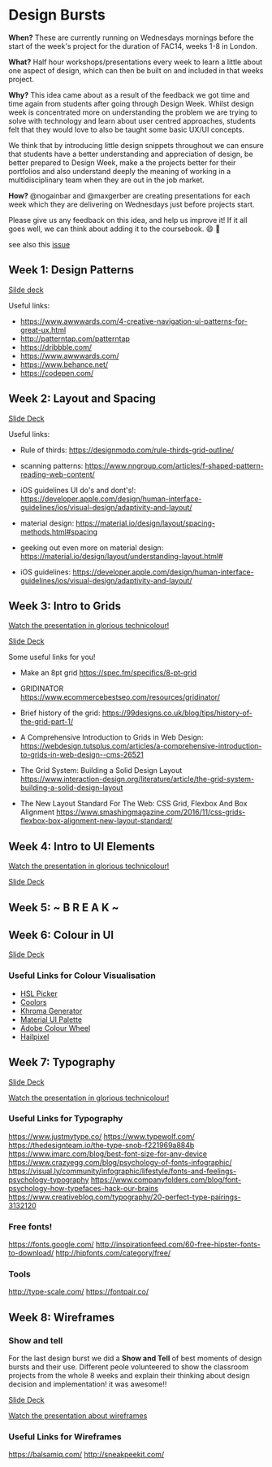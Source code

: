 # Design Bursts

**When?**
These are currently running on Wednesdays mornings before the start of the week's project for the duration of FAC14, weeks 1-8 in London.

**What?**
Half hour workshops/presentations every week to learn a little about one aspect of design, which can then be built on and included in that weeks project. 

**Why?**
This idea came about as a result of the feedback we got time and time again from students after going through Design Week. Whilst design week is concentrated more on understanding the problem we are trying to solve with technology and learn about user centred approaches, students felt that they would love to also be taught some basic UX/UI concepts.

We think that by introducing little design snippets throughout we can ensure that students have a better understanding and appreciation of design, be better prepared to Design Week, make a the projects better for their portfolios and also understand deeply the meaning of working in a multidisciplinary team when they are out in the job market. 

**How?**
@nogainbar and @maxgerber are creating presentations for each week which they are delivering on Wednesdays just before projects start. 


Please give us any feedback on this idea, and help us improve it! If it all goes well, we can think about adding it to the coursebook. 😄 🎉 

see also this [issue](https://github.com/foundersandcoders/master-reference/issues/882)



## Week 1: Design Patterns
[Silde deck](https://docs.google.com/presentation/u/3/d/1Qus1BOmpF-3rMBiulsyUf0YVPgubFHzmH9tcu6wrc9A/edit?usp=sharing)

Useful links:
+ https://www.awwwards.com/4-creative-navigation-ui-patterns-for-great-ux.html
+ http://patterntap.com/patterntap
+ https://dribbble.com/
+ https://www.awwwards.com/
+ https://www.behance.net/
+ https://codepen.com/


## Week 2: Layout and Spacing
[Slide Deck](https://docs.google.com/presentation/d/1mbzmHJ8UFGosmjwJaxOSJl-PuaQtqxzJKKU4ExGWxrg/edit#slide=id.g3d4c4019a0_1_276)

Useful links:

+ Rule of thirds: 
https://designmodo.com/rule-thirds-grid-outline/

+ scanning patterns: 
https://www.nngroup.com/articles/f-shaped-pattern-reading-web-content/

+ iOS guidelines UI do's and dont's!: https://developer.apple.com/design/human-interface-guidelines/ios/visual-design/adaptivity-and-layout/

+ material design:
https://material.io/design/layout/spacing-methods.html#spacing

+ geeking out even more on material design: 
https://material.io/design/layout/understanding-layout.html#

+ iOS guidelines:
https://developer.apple.com/design/human-interface-guidelines/ios/visual-design/adaptivity-and-layout/

## Week 3: Intro to Grids
[Watch the presentation in glorious technicolour!](https://vimeo.com/281249318)

[Slide Deck](https://docs.google.com/presentation/d/11rIDhbzacs6AUFTVCiJd9f0Ud73TvM4Q9LScMVhctUY/edit?ts=5b4f0840#slide=id.g26a95a14fb_0_0)

Some useful links for you!

+ Make an 8pt grid
https://spec.fm/specifics/8-pt-grid

+ GRIDINATOR
https://www.ecommercebestseo.com/resources/gridinator/

+ Brief history of the grid: 
https://99designs.co.uk/blog/tips/history-of-the-grid-part-1/

+ A Comprehensive Introduction to Grids in Web Design:
https://webdesign.tutsplus.com/articles/a-comprehensive-introduction-to-grids-in-web-design--cms-26521

+ The Grid System: Building a Solid Design Layout
https://www.interaction-design.org/literature/article/the-grid-system-building-a-solid-design-layout

+ The New Layout Standard For The Web: CSS Grid, Flexbox And Box Alignment
https://www.smashingmagazine.com/2016/11/css-grids-flexbox-box-alignment-new-layout-standard/

## Week 4: Intro to UI Elements
[Watch the presentation in glorious technicolour!](https://vimeo.com/282589418)

[Slide Deck](https://docs.google.com/presentation/d/1f8ryxVIngpu4KMv8rr5domBiCGKfgC3r25TstZbnvcg/edit#slide=id.g26a95a14fb_0_0)

## Week 5: ~ B R E A K ~ 

## Week 6: Colour in UI

[Slide Deck](https://docs.google.com/presentation/d/1xetApQbBIUhMZeG9zBUL0f5QOE249oPRqOEYhIGbeTo/edit)

### Useful Links for Colour Visualisation

 + [HSL Picker](http://hslpicker.com/#7000a8)
 + [Coolors](https://coolors.co)
 + [Khroma Generator](http://khroma.co/generator/)
 + [Material UI Palette](https://www.materialpalette.com/)
 + [Adobe Colour Wheel](https://color.adobe.com/create/color-wheel/)
 + [Hailpixel](https://color.hailpixel.com/)

## Week 7: Typography

[Slide Deck](https://docs.google.com/presentation/d/1Wkte5MuX6Nn6ai3JwudYR7772fK3moi9pGV4Im7b95E/edit?ouid=112090581299612081698&usp=slides_home&ths=true)

[Watch the presentation in glorious technicolour!](https://vimeo.com/285082879)

### Useful Links for Typography

https://www.justmytype.co/
https://www.typewolf.com/
https://thedesignteam.io/the-type-snob-f221969a884b
https://www.imarc.com/blog/best-font-size-for-any-device
https://www.crazyegg.com/blog/psychology-of-fonts-infographic/
https://visual.ly/community/infographic/lifestyle/fonts-and-feelings-psychology-typography
https://www.companyfolders.com/blog/font-psychology-how-typefaces-hack-our-brains
https://www.creativebloq.com/typography/20-perfect-type-pairings-3132120

### Free fonts!
https://fonts.google.com/
http://inspirationfeed.com/60-free-hipster-fonts-to-download/
http://hipfonts.com/category/free/

### Tools
http://type-scale.com/
https://fontpair.co/


## Week 8: Wireframes

### Show and tell
For the last design burst we did a **Show and Tell** of best moments of design bursts and their use. Different peole volunteered to show the classroom projects from the whole 8 weeks and explain their thinking about design decision and implementation! it was awesome!!

[Slide Deck](https://docs.google.com/presentation/d/1l5DCpoFwiMLNi0X4gnqqStav--XQJ7-sdLyW86zgxBc/edit?usp=sharing)


[Watch the presentation about wireframes]()

### Useful Links for Wireframes
https://balsamiq.com/
http://sneakpeekit.com/







